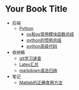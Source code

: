 # Your Book Title

- 后端
  - [Python](后端/python/README.md)
    * [os和os常用模块函数总结](后端/python/os和os常用模块函数总结.md)
    * [python的惯例总结](后端/python/python的惯例总结.md)
    * [python高级代码](后端/python/python高级代码.md)
- 收纳箱
  * [git学习速查](收纳箱/git学习速查.md)
  * [Latex汇总](收纳箱/Latex汇总.md)
  * [markdown语法归纳](收纳箱/markdown语法归纳.md)
- 笔记
  * [Matlab的正确食用方法](笔记/Matlab的正确食用方法.md)
